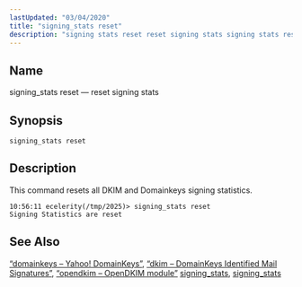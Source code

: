 ```yaml
---
lastUpdated: "03/04/2020"
title: "signing_stats reset"
description: "signing stats reset reset signing stats signing stats reset This command resets all DKIM and Domainkeys signing statistics Section 14 29 domainkeys Yahoo Domain Keys Section 14 27 dkim Domain Keys Identified Mail Signatures Section 14 49 opendkim Open DKIM module signing stats signing stats..."
---
```


<a name="console_commands.signing_stats_reset"></a> 
## Name

signing_stats reset — reset signing stats

## Synopsis

`signing_stats reset`

<a name="idp16355456"></a> 
## Description

This command resets all DKIM and Domainkeys signing statistics.

```
10:56:11 ecelerity(/tmp/2025)> signing_stats reset
Signing Statistics are reset
```
<a name="idp16358032"></a> 
## See Also

[“domainkeys – Yahoo! DomainKeys”](/momentum/3/3-reference/3-reference-modules-domainkeys), [“dkim – DomainKeys Identified Mail Signatures”](/momentum/3/3-reference/modules-dkim), [“opendkim – OpenDKIM module”](/momentum/3/3-reference/3-reference-modules-opendkim) [signing_stats](/momentum/3/3-reference/3-reference-conf-ref-signing-stats), [signing_stats](/momentum/3/3-reference/3-reference-console-commands-signing-stats)